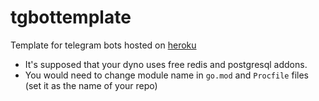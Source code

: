 # tgbottemplate
 
Template for telegram bots hosted on [heroku](https://heroku.com)

* It's supposed that your dyno uses free redis and postgresql addons.
* You would need to change module name in `go.mod` and `Procfile` files (set it as the name of your repo)